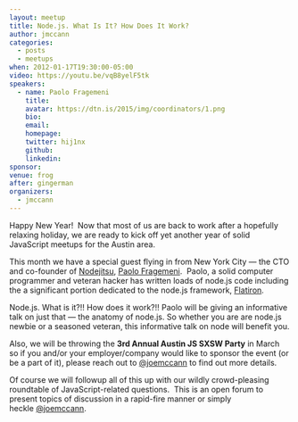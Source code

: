 ```yaml
---
layout: meetup
title: Node.js. What Is It? How Does It Work?
author: jmccann
categories:
  - posts
  - meetups
when: 2012-01-17T19:30:00-05:00
video: https://youtu.be/vqB8yelF5tk
speakers:
  - name: Paolo Fragemeni
    title:
    avatar: https://dtn.is/2015/img/coordinators/1.png
    bio:
    email:
    homepage:
    twitter: hij1nx
    github:
    linkedin:
sponsor:
venue: frog
after: gingerman
organizers:
  - jmccann
---
```

Happy New Year!  Now that most of us are back to work after a hopefully relaxing holiday, we are ready to kick off yet another year of solid JavaScript meetups for the Austin area.

This month we have a special guest flying in from New York City — the CTO and co-founder of [Nodejitsu][1], [Paolo Fragemeni][2].  Paolo, a solid computer programmer and veteran hacker has written loads of node.js code including the a significant portion dedicated to the node.js framework, [Flatiron][3].

Node.js. What is it?!! How does it work?!! Paolo will be giving an informative talk on just that — the anatomy of node.js. So whether you are are node.js newbie or a seasoned veteran, this informative talk on node will benefit you.

Also, we will be throwing the **3rd Annual Austin JS SXSW Party** in March so if you and/or your employer/company would like to sponsor the event (or be a part of it), please reach out to [@joemccann][4] to find out more details.

Of course we will followup all of this up with our wildly crowd-pleasing roundtable of JavaScript-related questions.  This is an open forum to present topics of discussion in a rapid-fire manner or simply heckle [@joemccann][4].

[1]: http://jit.su
[2]: http://twitter.com/hij1nx
[3]: http://flatironjs.com/
[4]: http://twitter.com/joemccann
